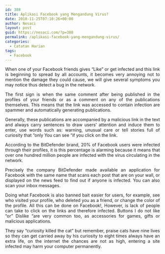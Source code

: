```yaml
---
id: 388
title: Aplikasi Facebook yang Mengandung Virus?
date: 2010-11-25T07:10:26+00:00
author: Nesaci
layout: post
guid: https://nesaci.com/?p=388
permalink: /aplikasi-facebook-yang-mengandung-virus/
categories:
  - Catatan Harian
tags:
  - Facebook
---
```

<p style="text-align: justify;">
  When one of your Facebook friends gives &#8220;Like&#8221; or get infected and this link is beginning to spread by all accounts, it becomes very annoying not to mention the damage they could cause, we will give several symptoms you may notice thus detect a bug in the network.
</p>

<p style="text-align: justify;">
  The first sign is when the same comment after being published in the profiles of your friends or as a comment on any of the publications themselves. This means that the link was accessed to contain infection are spammer and automatically generating publications.
</p>

<p style="text-align: justify;">
  Generally, these publications are accompanied by a malicious link in the text and always carry sentences to draw users&#8217; attention and induce them to enter, use words such as: warning, unusual care or tell stories full of curiosity that &#8220;only You can see &#8220;if you click on the link.
</p>

<p style="text-align: justify;">
  According to the BitDefender brand, 20% of Facebook users were infected through their profiles, it is this percentage is alarming because it means that over one hundred million people are infected with the virus circulating in the network.
</p>

<p style="text-align: justify;">
  Precisely the company BitDefender made available an application for Facebook with the same name that scans each post that are on your wall, or displayed on the news feed to find out if anyone is infected. You can also scan your inbox messages.
</p>

<p style="text-align: justify;">
  Doing what Facebook is also banned bait easier for users, for example, see who visited your profile, who deleted you as a friend, or change the color of the profile. All this can be done on Facebook!, However, is lack of people can take to click on the links and therefore infected. Buttons I do not like &#8220;or&#8221; Dislike &#8220;are very common too, as accessories for games, gifts or malicious applications.
</p>

<p style="text-align: justify;">
  They say &#8220;curiosity killed the cat&#8221; but remember, praise cats have nine lives so they can get carried away by his curiosity to eight times always have an extra life, on the internet the chances are not as high, entering a site infected may harm your computer permanently.
</p>